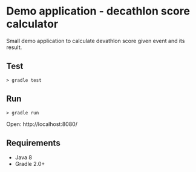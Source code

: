 # Demo application - decathlon score calculator
Small demo application to calculate devathlon score given event and its result.

## Test
`> gradle test`

## Run
`> gradle run`

Open: http://localhost:8080/

## Requirements
- Java 8
- Gradle 2.0+